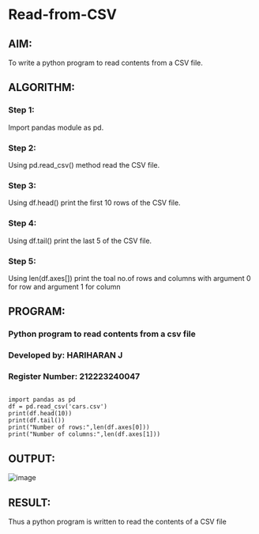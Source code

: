 # Read-from-CSV

## AIM:
To write a python program to read contents from a CSV file.

## ALGORITHM:
### Step 1:
Import pandas module as pd.
### Step 2:
Using pd.read_csv() method read the CSV file.
### Step 3:
Using df.head() print the first 10 rows of the CSV file.
### Step 4:
Using df.tail() print the last 5 of the CSV file.
### Step 5:
Using len(df.axes[]) print the toal no.of rows and columns with argument 0 for row and argument 1 for column

## PROGRAM:
### Python program to read contents from a csv file
### Developed by: HARIHARAN J
### Register Number: 212223240047
```

import pandas as pd
df = pd.read_csv('cars.csv')
print(df.head(10))
print(df.tail())
print("Number of rows:",len(df.axes[0]))
print("Number of columns:",len(df.axes[1]))
```

## OUTPUT:
![image](https://github.com/HariharanJayavel/Read-from-CSV/assets/144870546/19cec544-eacb-465a-b90d-49bf3ecf1578)

## RESULT:
Thus a python program is written to read the contents of a CSV file
